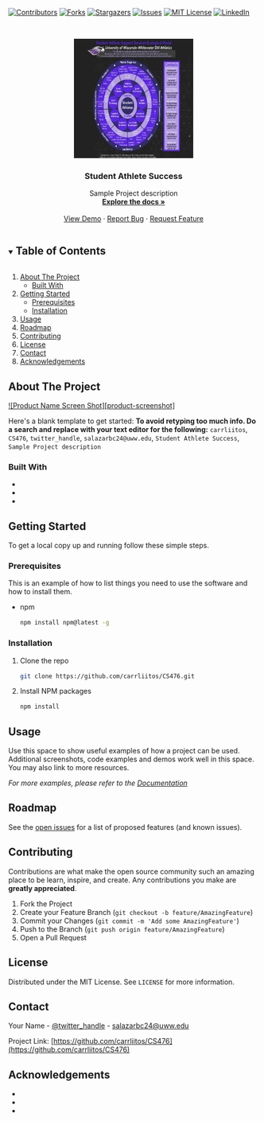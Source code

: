 <!--
*** Thanks for checking out the Best-README-Template. If you have a suggestion
*** that would make this better, please fork the repo and create a pull request
*** or simply open an issue with the tag "enhancement".
*** Thanks again! Now go create something AMAZING! :D
***
***
***
*** To avoid retyping too much info. Do a search and replace for the following:
*** carrliitos, CS476, twitter_handle, salazarbc24@uww.edu, Student Athlete Success, Sample Project description
-->



<!-- PROJECT SHIELDS -->
<!--
*** I'm using markdown "reference style" links for readability.
*** Reference links are enclosed in brackets [ ] instead of parentheses ( ).
*** See the bottom of this document for the declaration of the reference variables
*** for contributors-url, forks-url, etc. This is an optional, concise syntax you may use.
*** https://www.markdownguide.org/basic-syntax/#reference-style-links
-->
[![Contributors][contributors-shield]][contributors-url]
[![Forks][forks-shield]][forks-url]
[![Stargazers][stars-shield]][stars-url]
[![Issues][issues-shield]][issues-url]
[![MIT License][license-shield]][license-url]
[![LinkedIn][linkedin-shield]][linkedin-url]



<!-- PROJECT LOGO -->
<br />
<p align="center">
  <a href="https://github.com/carrliitos/CS476">
    <img src="2SASSModel.jpg" alt="Logo" width="240" height="240">
  </a>

  <h3 align="center">Student Athlete Success</h3>

  <p align="center">
    Sample Project description
    <br />
    <a href="https://github.com/carrliitos/CS476"><strong>Explore the docs »</strong></a>
    <br />
    <br />
    <a href="https://github.com/carrliitos/CS476">View Demo</a>
    ·
    <a href="https://github.com/carrliitos/CS476/issues">Report Bug</a>
    ·
    <a href="https://github.com/carrliitos/CS476/issues">Request Feature</a>
  </p>
</p>



<!-- TABLE OF CONTENTS -->
<details open="open">
  <summary><h2 style="display: inline-block">Table of Contents</h2></summary>
  <ol>
    <li>
      <a href="#about-the-project">About The Project</a>
      <ul>
        <li><a href="#built-with">Built With</a></li>
      </ul>
    </li>
    <li>
      <a href="#getting-started">Getting Started</a>
      <ul>
        <li><a href="#prerequisites">Prerequisites</a></li>
        <li><a href="#installation">Installation</a></li>
      </ul>
    </li>
    <li><a href="#usage">Usage</a></li>
    <li><a href="#roadmap">Roadmap</a></li>
    <li><a href="#contributing">Contributing</a></li>
    <li><a href="#license">License</a></li>
    <li><a href="#contact">Contact</a></li>
    <li><a href="#acknowledgements">Acknowledgements</a></li>
  </ol>
</details>



<!-- ABOUT THE PROJECT -->
## About The Project

[![Product Name Screen Shot][product-screenshot]](https://example.com)

Here's a blank template to get started:
**To avoid retyping too much info. Do a search and replace with your text editor for the following:**
`carrliitos`, `CS476`, `twitter_handle`, `salazarbc24@uww.edu`, `Student Athlete Success`, `Sample Project description`


### Built With

* []()
* []()
* []()



<!-- GETTING STARTED -->
## Getting Started

To get a local copy up and running follow these simple steps.

### Prerequisites

This is an example of how to list things you need to use the software and how to install them.
* npm
  ```sh
  npm install npm@latest -g
  ```

### Installation

1. Clone the repo
   ```sh
   git clone https://github.com/carrliitos/CS476.git
   ```
2. Install NPM packages
   ```sh
   npm install
   ```



<!-- USAGE EXAMPLES -->
## Usage

Use this space to show useful examples of how a project can be used. Additional screenshots, code examples and demos work well in this space. You may also link to more resources.

_For more examples, please refer to the [Documentation](https://example.com)_



<!-- ROADMAP -->
## Roadmap

See the [open issues](https://github.com/carrliitos/CS476/issues) for a list of proposed features (and known issues).



<!-- CONTRIBUTING -->
## Contributing

Contributions are what make the open source community such an amazing place to be learn, inspire, and create. Any contributions you make are **greatly appreciated**.

1. Fork the Project
2. Create your Feature Branch (`git checkout -b feature/AmazingFeature`)
3. Commit your Changes (`git commit -m 'Add some AmazingFeature'`)
4. Push to the Branch (`git push origin feature/AmazingFeature`)
5. Open a Pull Request



<!-- LICENSE -->
## License

Distributed under the MIT License. See `LICENSE` for more information.



<!-- CONTACT -->
## Contact

Your Name - [@twitter_handle](https://twitter.com/twitter_handle) - salazarbc24@uww.edu

Project Link: [https://github.com/carrliitos/CS476](https://github.com/carrliitos/CS476)



<!-- ACKNOWLEDGEMENTS -->
## Acknowledgements

* []()
* []()
* []()





<!-- MARKDOWN LINKS & IMAGES -->
<!-- https://www.markdownguide.org/basic-syntax/#reference-style-links -->
[contributors-shield]: https://img.shields.io/github/contributors/carrliitos/repo.svg?style=for-the-badge
[contributors-url]: https://github.com/carrliitos/repo/graphs/contributors
[forks-shield]: https://img.shields.io/github/forks/carrliitos/repo.svg?style=for-the-badge
[forks-url]: https://github.com/carrliitos/repo/network/members
[stars-shield]: https://img.shields.io/github/stars/carrliitos/repo.svg?style=for-the-badge
[stars-url]: https://github.com/carrliitos/repo/stargazers
[issues-shield]: https://img.shields.io/github/issues/carrliitos/repo.svg?style=for-the-badge
[issues-url]: https://github.com/carrliitos/repo/issues
[license-shield]: https://img.shields.io/github/license/carrliitos/repo.svg?style=for-the-badge
[license-url]: https://github.com/carrliitos/repo/blob/master/LICENSE.txt
[linkedin-shield]: https://img.shields.io/badge/-LinkedIn-black.svg?style=for-the-badge&logo=linkedin&colorB=555
[linkedin-url]: https://linkedin.com/in/carrliitos
